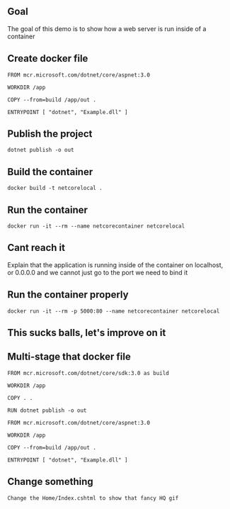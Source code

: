## Goal
The goal of this demo is to show how a web server is run inside of a container

## Create docker file
```
FROM mcr.microsoft.com/dotnet/core/aspnet:3.0

WORKDIR /app

COPY --from=build /app/out .

ENTRYPOINT [ "dotnet", "Example.dll" ]
```

## Publish the project
```
dotnet publish -o out
```

## Build the container
```
docker build -t netcorelocal .
```

## Run the container
```
docker run -it --rm --name netcorecontainer netcorelocal
```

## Cant reach it
Explain that the application is running inside of the container on localhost, or 0.0.0.0 and we cannot just go to the port we need to bind it

## Run the container properly
```
docker run -it --rm -p 5000:80 --name netcorecontainer netcorelocal
```

## This sucks balls, let's improve on it

## Multi-stage that docker file
```
FROM mcr.microsoft.com/dotnet/core/sdk:3.0 as build

WORKDIR /app

COPY . .

RUN dotnet publish -o out

FROM mcr.microsoft.com/dotnet/core/aspnet:3.0

WORKDIR /app

COPY --from=build /app/out .

ENTRYPOINT [ "dotnet", "Example.dll" ]
```

## Change something
```
Change the Home/Index.cshtml to show that fancy HQ gif
```

